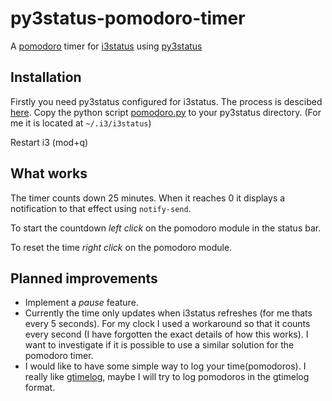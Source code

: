 # py3status-pomodoro-timer
A [pomodoro](http://pomodorotechnique.com/) timer for [i3status](http://i3wm.org/i3status/manpage.html) using [py3status](https://github.com/ultrabug/py3status) 

## Installation
Firstly you need py3status configured for i3status. The process is descibed [here](https://github.com/ultrabug/py3status).
Copy the python script [pomodoro.py](https://raw.github.com/tjaartvdwalt/py3status-pomodoro-timer/master/pomodoro.py) to your py3status directory. (For me it is located at `~/.i3/i3status`)

Restart i3 (mod+q)

## What works
The timer counts down 25 minutes. When it reaches 0 it displays a notification to that effect using `notify-send`.

To start the countdown *left click* on the pomodoro module in the status bar.

To reset the time *right click* on the pomodoro module.

## Planned improvements
* Implement a *pause* feature.
* Currently the time only updates when i3status refreshes (for me thats every 5 seconds). For my clock I used a workaround  so that it counts every second (I have forgotten the exact details of how this works). I want to investigate if it is possible to use a similar solution for the pomodoro timer. 
* I would like to have some simple way to log your time(pomodoros). I really like [gtimelog](http://mg.pov.lt/gtimelog/), maybe I will try to log pomodoros in the gtimelog format.

